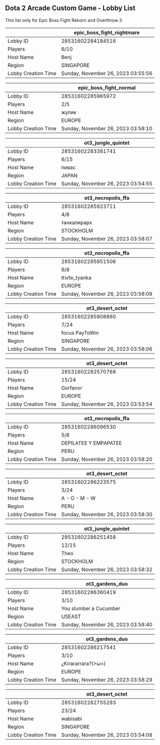 ## Dota 2 Arcade Custom Game - Lobby List

This list only for Epic Boss Fight Reborn and Overthrow 3

|  | epic_boss_fight_nightmare |
| ------ | ------ |
| Lobby ID | 28531602284184516 |
| Players | 6/10 |
| Host Name | Benj |
| Region | SINGAPORE |
| Lobby Creation Time | Sunday, November 26, 2023 03:55:56 |


|  | epic_boss_fight_normal |
| ------ | ------ |
| Lobby ID | 28531602285965972 |
| Players | 2/5 |
| Host Name | жулик |
| Region | EUROPE |
| Lobby Creation Time | Sunday, November 26, 2023 03:58:10 |


|  | ot3_jungle_quintet |
| ------ | ------ |
| Lobby ID | 28531602283381741 |
| Players | 6/15 |
| Host Name | пивас |
| Region | JAPAN |
| Lobby Creation Time | Sunday, November 26, 2023 03:54:55 |


|  | ot3_necropolis_ffa |
| ------ | ------ |
| Lobby ID | 28531602285923711 |
| Players | 4/8 |
| Host Name | танкалирарх |
| Region | STOCKHOLM |
| Lobby Creation Time | Sunday, November 26, 2023 03:58:07 |


|  | ot3_necropolis_ffa |
| ------ | ------ |
| Lobby ID | 28531602285951506 |
| Players | 6/8 |
| Host Name | ttv/te_tyanka |
| Region | EUROPE |
| Lobby Creation Time | Sunday, November 26, 2023 03:58:09 |


|  | ot3_desert_octet |
| ------ | ------ |
| Lobby ID | 28531602285908860 |
| Players | 7/24 |
| Host Name | focus PayToWin |
| Region | SINGAPORE |
| Lobby Creation Time | Sunday, November 26, 2023 03:58:06 |


|  | ot3_desert_octet |
| ------ | ------ |
| Lobby ID | 28531602282570768 |
| Players | 15/24 |
| Host Name | Gorfanor |
| Region | EUROPE |
| Lobby Creation Time | Sunday, November 26, 2023 03:53:54 |


|  | ot3_necropolis_ffa |
| ------ | ------ |
| Lobby ID | 28531602286096530 |
| Players | 5/8 |
| Host Name | DEPILATEE Y EMPAPATEE |
| Region | PERU |
| Lobby Creation Time | Sunday, November 26, 2023 03:58:20 |


|  | ot3_desert_octet |
| ------ | ------ |
| Lobby ID | 28531602286223575 |
| Players | 3/24 |
| Host Name | A - O - M - W |
| Region | PERU |
| Lobby Creation Time | Sunday, November 26, 2023 03:58:30 |


|  | ot3_jungle_quintet |
| ------ | ------ |
| Lobby ID | 28531602286251458 |
| Players | 12/15 |
| Host Name | Theo |
| Region | STOCKHOLM |
| Lobby Creation Time | Sunday, November 26, 2023 03:58:32 |


|  | ot3_gardens_duo |
| ------ | ------ |
| Lobby ID | 28531602286360419 |
| Players | 3/10 |
| Host Name | You slumber a Cucumber |
| Region | USEAST |
| Lobby Creation Time | Sunday, November 26, 2023 03:58:40 |


|  | ot3_gardens_duo |
| ------ | ------ |
| Lobby ID | 28531602286217541 |
| Players | 3/10 |
| Host Name | ¿Kirararrara?(>ω<) |
| Region | EUROPE |
| Lobby Creation Time | Sunday, November 26, 2023 03:58:29 |


|  | ot3_desert_octet |
| ------ | ------ |
| Lobby ID | 28531602282755293 |
| Players | 23/24 |
| Host Name | wabisabi |
| Region | SINGAPORE |
| Lobby Creation Time | Sunday, November 26, 2023 03:54:08 |


